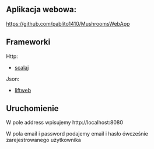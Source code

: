 ## Aplikacja webowa:

https://github.com/pablito1410/MushroomsWebApp

## Frameworki

Http:
* [scalaj](https://github.com/scalaj/scalaj-http)

Json:
* [liftweb](https://github.com/lift/lift/tree/master/framework/lift-base/lift-json)

## Uruchomienie

W pole address wpisujemy http://localhost:8080

W pola email i password podajemy email i hasło ówcześnie zarejestrowanego użytkownika
